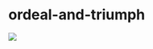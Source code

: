 # ordeal-and-triumph
<a href="https://juncture-digital.org"><img src="https://juncture-digital.org/images/ve-button.png"></a>

<param ve-config 
       title="Ordeal and Triumph"
       author="Middle Temple Library"
       banner="https://github.com/user-attachments/assets/9de956be-64d0-472f-8dc2-47b284dfc511.JPG"
       layout="vertical">

